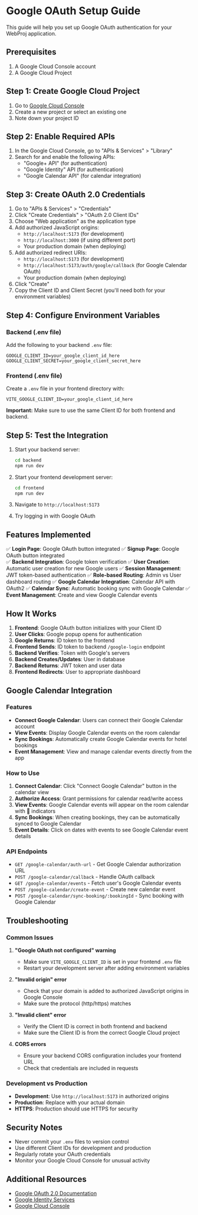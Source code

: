 # Google OAuth Setup Guide

This guide will help you set up Google OAuth authentication for your WebProj application.

## Prerequisites

1. A Google Cloud Console account
2. A Google Cloud Project

## Step 1: Create Google Cloud Project

1. Go to [Google Cloud Console](https://console.cloud.google.com/)
2. Create a new project or select an existing one
3. Note down your project ID

## Step 2: Enable Required APIs

1. In the Google Cloud Console, go to "APIs & Services" > "Library"
2. Search for and enable the following APIs:
   - "Google+ API" (for authentication)
   - "Google Identity" API (for authentication)
   - "Google Calendar API" (for calendar integration)

## Step 3: Create OAuth 2.0 Credentials

1. Go to "APIs & Services" > "Credentials"
2. Click "Create Credentials" > "OAuth 2.0 Client IDs"
3. Choose "Web application" as the application type
4. Add authorized JavaScript origins:
   - `http://localhost:5173` (for development)
   - `http://localhost:3000` (if using different port)
   - Your production domain (when deploying)
5. Add authorized redirect URIs:
   - `http://localhost:5173` (for development)
   - `http://localhost:5173/auth/google/callback` (for Google Calendar OAuth)
   - Your production domain (when deploying)
6. Click "Create"
7. Copy the Client ID and Client Secret (you'll need both for your environment variables)

## Step 4: Configure Environment Variables

### Backend (.env file)
Add the following to your backend `.env` file:
```
GOOGLE_CLIENT_ID=your_google_client_id_here
GOOGLE_CLIENT_SECRET=your_google_client_secret_here
```

### Frontend (.env file)
Create a `.env` file in your frontend directory with:
```
VITE_GOOGLE_CLIENT_ID=your_google_client_id_here
```

**Important:** Make sure to use the same Client ID for both frontend and backend.

## Step 5: Test the Integration

1. Start your backend server:
   ```bash
   cd backend
   npm run dev
   ```

2. Start your frontend development server:
   ```bash
   cd frontend
   npm run dev
   ```

3. Navigate to `http://localhost:5173`
4. Try logging in with Google OAuth

## Features Implemented

✅ **Login Page**: Google OAuth button integrated
✅ **Signup Page**: Google OAuth button integrated  
✅ **Backend Integration**: Google token verification
✅ **User Creation**: Automatic user creation for new Google users
✅ **Session Management**: JWT token-based authentication
✅ **Role-based Routing**: Admin vs User dashboard routing
✅ **Google Calendar Integration**: Calendar API with OAuth2
✅ **Calendar Sync**: Automatic booking sync with Google Calendar
✅ **Event Management**: Create and view Google Calendar events

## How It Works

1. **Frontend**: Google OAuth button initializes with your Client ID
2. **User Clicks**: Google popup opens for authentication
3. **Google Returns**: ID token to the frontend
4. **Frontend Sends**: ID token to backend `/google-login` endpoint
5. **Backend Verifies**: Token with Google's servers
6. **Backend Creates/Updates**: User in database
7. **Backend Returns**: JWT token and user data
8. **Frontend Redirects**: User to appropriate dashboard

## Google Calendar Integration

### Features
- **Connect Google Calendar**: Users can connect their Google Calendar account
- **View Events**: Display Google Calendar events on the room calendar
- **Sync Bookings**: Automatically create Google Calendar events for hotel bookings
- **Event Management**: View and manage calendar events directly from the app

### How to Use
1. **Connect Calendar**: Click "Connect Google Calendar" button in the calendar view
2. **Authorize Access**: Grant permissions for calendar read/write access
3. **View Events**: Google Calendar events will appear on the room calendar with 📅 indicators
4. **Sync Bookings**: When creating bookings, they can be automatically synced to Google Calendar
5. **Event Details**: Click on dates with events to see Google Calendar event details

### API Endpoints
- `GET /google-calendar/auth-url` - Get Google Calendar authorization URL
- `POST /google-calendar/callback` - Handle OAuth callback
- `GET /google-calendar/events` - Fetch user's Google Calendar events
- `POST /google-calendar/create-event` - Create new calendar event
- `POST /google-calendar/sync-booking/:bookingId` - Sync booking with Google Calendar

## Troubleshooting

### Common Issues

1. **"Google OAuth not configured" warning**
   - Make sure `VITE_GOOGLE_CLIENT_ID` is set in your frontend `.env` file
   - Restart your development server after adding environment variables

2. **"Invalid origin" error**
   - Check that your domain is added to authorized JavaScript origins in Google Console
   - Make sure the protocol (http/https) matches

3. **"Invalid client" error**
   - Verify the Client ID is correct in both frontend and backend
   - Make sure the Client ID is from the correct Google Cloud project

4. **CORS errors**
   - Ensure your backend CORS configuration includes your frontend URL
   - Check that credentials are included in requests

### Development vs Production

- **Development**: Use `http://localhost:5173` in authorized origins
- **Production**: Replace with your actual domain
- **HTTPS**: Production should use HTTPS for security

## Security Notes

- Never commit your `.env` files to version control
- Use different Client IDs for development and production
- Regularly rotate your OAuth credentials
- Monitor your Google Cloud Console for unusual activity

## Additional Resources

- [Google OAuth 2.0 Documentation](https://developers.google.com/identity/protocols/oauth2)
- [Google Identity Services](https://developers.google.com/identity/gsi/web)
- [Google Cloud Console](https://console.cloud.google.com/)
